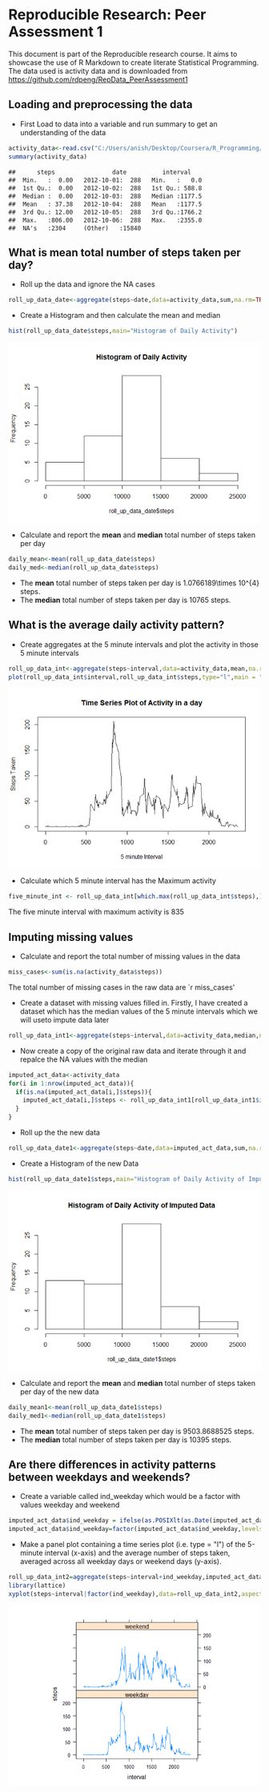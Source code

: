 # Reproducible Research: Peer Assessment 1
This document is part of the Reproducible research course. It aims to 
showcase the use of R Markdown to create literate Statistical Programming.
The data used is activity data and is downloaded from https://github.com/rdpeng/RepData_PeerAssessment1


## Loading and preprocessing the data
* First Load to data into a variable and run summary to get an understanding 
of the data

```r
activity_data<-read.csv("C:/Users/anish/Desktop/Coursera/R_Programming/Reproducibile Research/RepData_PeerAssessment1/activity/activity.csv")
summary(activity_data)
```

```
##      steps                date          interval     
##  Min.   :  0.00   2012-10-01:  288   Min.   :   0.0  
##  1st Qu.:  0.00   2012-10-02:  288   1st Qu.: 588.8  
##  Median :  0.00   2012-10-03:  288   Median :1177.5  
##  Mean   : 37.38   2012-10-04:  288   Mean   :1177.5  
##  3rd Qu.: 12.00   2012-10-05:  288   3rd Qu.:1766.2  
##  Max.   :806.00   2012-10-06:  288   Max.   :2355.0  
##  NA's   :2304     (Other)   :15840
```

## What is mean total number of steps taken per day?
* Roll up the data and ignore the NA cases

```r
roll_up_data_date<-aggregate(steps~date,data=activity_data,sum,na.rm=TRUE)
```
* Create a Histogram and then calculate the mean and median

```r
hist(roll_up_data_date$steps,main="Histogram of Daily Activity")
```

![](PA1_template_files/figure-html/unnamed-chunk-3-1.png)<!-- -->

* Calculate and report the **mean** and **median** total number of steps taken 
per day 


```r
daily_mean<-mean(roll_up_data_date$steps)
daily_med<-median(roll_up_data_date$steps)
```
* The **mean** total number of steps taken per day is 
    1.0766189\times 10^{4} steps.
* The **median** total number of steps taken per day is 
    10765 steps.
    
## What is the average daily activity pattern?
* Create aggregates at the 5 minute intervals and plot the activity in those 
5 minute intervals


```r
roll_up_data_int<-aggregate(steps~interval,data=activity_data,mean,na.rm=TRUE)
plot(roll_up_data_int$interval,roll_up_data_int$steps,type="l",main = "Time Series Plot of Activity in a day",xlab="5 minute Interval",ylab="Steps Taken")
```

![](PA1_template_files/figure-html/unnamed-chunk-5-1.png)<!-- -->
* Calculate which 5 minute interval has the Maximum activity

```r
five_minute_int <- roll_up_data_int[which.max(roll_up_data_int$steps),]$interval
```

The five minute interval with maximum activity is 835

## Imputing missing values
* Calculate and report the total number of missing values in the data

```r
miss_cases<-sum(is.na(activity_data$steps))
```
The total number of missing cases in the raw data are `r miss_cases'
* Create a dataset with missing values filled in. Firstly, I have created a dataset which has the median values of the 5 minute intervals which we will useto impute data later

```r
roll_up_data_int1<-aggregate(steps~interval,data=activity_data,median,na.rm=TRUE)
```
* Now create a copy of the original raw data and iterate through it and repalce the NA values with the median

```r
imputed_act_data<-activity_data
for(i in 1:nrow(imputed_act_data)){
  if(is.na(imputed_act_data[i,]$steps)){
    imputed_act_data[i,]$steps <- roll_up_data_int1[roll_up_data_int1$interval==imputed_act_data[i,]$interval,]$steps
  }
}
```

* Roll up the the new data

```r
roll_up_data_date1<-aggregate(steps~date,data=imputed_act_data,sum,na.rm=TRUE)
```
* Create a Histogram of the new Data

```r
hist(roll_up_data_date1$steps,main="Histogram of Daily Activity of Imputed Data")
```

![](PA1_template_files/figure-html/unnamed-chunk-11-1.png)<!-- -->

* Calculate and report the **mean** and **median** total number of steps taken 
per day of the new data


```r
daily_mean1<-mean(roll_up_data_date1$steps)
daily_med1<-median(roll_up_data_date1$steps)
```
* The **mean** total number of steps taken per day is 
    9503.8688525 steps.
* The **median** total number of steps taken per day is 
    10395 steps.
    
## Are there differences in activity patterns between weekdays and weekends?

* Create a variable called ind_weekday which would be a factor with values weekday and weekend

```r
imputed_act_data$ind_weekday = ifelse(as.POSIXlt(as.Date(imputed_act_data$date))$wday%%6==0,"weekend","weekday")
imputed_act_data$ind_weekday=factor(imputed_act_data$ind_weekday,levels=c("weekday","weekend"))
```

* Make a panel plot containing a time series plot (i.e. type = "l") of the 5-minute interval (x-axis) and the average number of steps taken, averaged across all weekday days or weekend days (y-axis). 

```r
roll_up_data_int2=aggregate(steps~interval+ind_weekday,imputed_act_data,mean)
library(lattice)
xyplot(steps~interval|factor(ind_weekday),data=roll_up_data_int2,aspect=1/2,type="l")
```

![](PA1_template_files/figure-html/unnamed-chunk-14-1.png)<!-- -->
